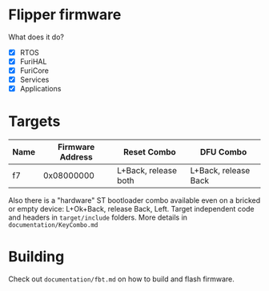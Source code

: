 # Flipper firmware

What does it do?

- [x] RTOS
- [x] FuriHAL
- [x] FuriCore
- [x] Services
- [x] Applications

# Targets

| Name      | Firmware Address  | Reset Combo           | DFU Combo             |
|-----------|-------------------|-----------------------|-----------------------|
| f7        | 0x08000000        | L+Back, release both  | L+Back, release Back  |

Also there is a "hardware" ST bootloader combo available even on a bricked or empty device: L+Ok+Back, release Back, Left.
Target independent code and headers in `target/include` folders. More details in `documentation/KeyCombo.md`

# Building

Check out `documentation/fbt.md` on how to build and flash firmware.